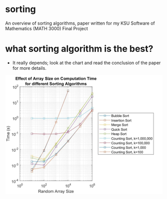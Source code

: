 # sorting
An overview of sorting algorithms, paper written for my KSU Software of Mathematics (MATH 3000) Final Project

# what sorting algorithm is the best?
* It really depends; look at the chart and read the conclusion of the paper for more details.

![sorting_algorithms_timed](https://github.com/alecGraves/sorting/raw/master/tex/SortTimes.jpg)
